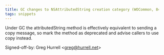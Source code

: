 ```yaml
---
title: GC changes to NSAttributedString creation category (WOCommon, 84bcfe4)
tags: snippets
---
```


Under GC the attributedString method is effectively equivalent to sending a copy message, so mark the method as deprecated and advise callers to use copy instead.

Signed-off-by: Greg Hurrell &lt;greg@hurrell.net&gt;
